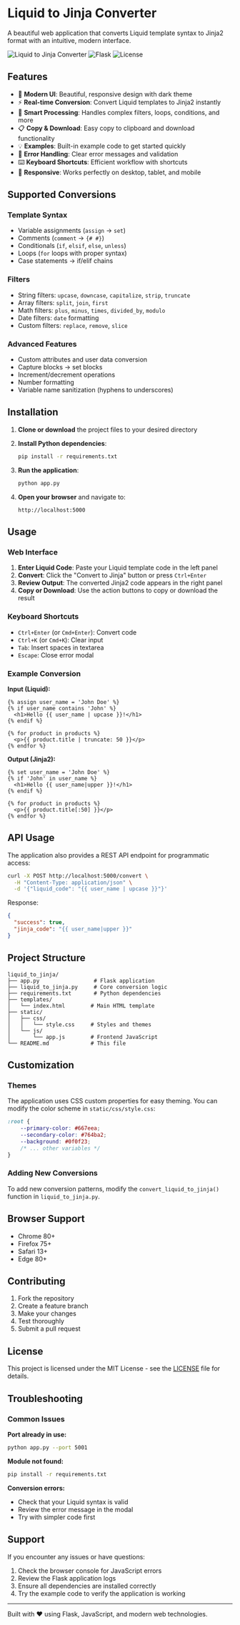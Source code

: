 # Liquid to Jinja Converter

A beautiful web application that converts Liquid template syntax to Jinja2 format with an intuitive, modern interface.

![Liquid to Jinja Converter](https://img.shields.io/badge/Python-3.8%2B-blue)
![Flask](https://img.shields.io/badge/Flask-3.0.0-green)
![License](https://img.shields.io/badge/License-MIT-yellow)

## Features

- 🎨 **Modern UI**: Beautiful, responsive design with dark theme
- ⚡ **Real-time Conversion**: Convert Liquid templates to Jinja2 instantly
- 🔧 **Smart Processing**: Handles complex filters, loops, conditions, and more
- 📋 **Copy & Download**: Easy copy to clipboard and download functionality
- 💡 **Examples**: Built-in example code to get started quickly
- 🎯 **Error Handling**: Clear error messages and validation
- ⌨️ **Keyboard Shortcuts**: Efficient workflow with shortcuts
- 📱 **Responsive**: Works perfectly on desktop, tablet, and mobile

## Supported Conversions

### Template Syntax
- Variable assignments (`assign` → `set`)
- Comments (`comment` → `{# #}`)
- Conditionals (`if`, `elsif`, `else`, `unless`)
- Loops (`for` loops with proper syntax)
- Case statements → if/elif chains

### Filters
- String filters: `upcase`, `downcase`, `capitalize`, `strip`, `truncate`
- Array filters: `split`, `join`, `first`
- Math filters: `plus`, `minus`, `times`, `divided_by`, `modulo`
- Date filters: `date` formatting
- Custom filters: `replace`, `remove`, `slice`

### Advanced Features
- Custom attributes and user data conversion
- Capture blocks → set blocks
- Increment/decrement operations
- Number formatting
- Variable name sanitization (hyphens to underscores)

## Installation

1. **Clone or download** the project files to your desired directory

2. **Install Python dependencies**:
   ```bash
   pip install -r requirements.txt
   ```

3. **Run the application**:
   ```bash
   python app.py
   ```

4. **Open your browser** and navigate to:
   ```
   http://localhost:5000
   ```

## Usage

### Web Interface

1. **Enter Liquid Code**: Paste your Liquid template code in the left panel
2. **Convert**: Click the "Convert to Jinja" button or press `Ctrl+Enter`
3. **Review Output**: The converted Jinja2 code appears in the right panel
4. **Copy or Download**: Use the action buttons to copy or download the result

### Keyboard Shortcuts

- `Ctrl+Enter` (or `Cmd+Enter`): Convert code
- `Ctrl+K` (or `Cmd+K`): Clear input
- `Tab`: Insert spaces in textarea
- `Escape`: Close error modal

### Example Conversion

**Input (Liquid):**
```liquid
{% assign user_name = 'John Doe' %}
{% if user_name contains 'John' %}
  <h1>Hello {{ user_name | upcase }}!</h1>
{% endif %}

{% for product in products %}
  <p>{{ product.title | truncate: 50 }}</p>
{% endfor %}
```

**Output (Jinja2):**
```jinja2
{% set user_name = 'John Doe' %}
{% if 'John' in user_name %}
  <h1>Hello {{ user_name|upper }}!</h1>
{% endif %}

{% for product in products %}
  <p>{{ product.title[:50] }}</p>
{% endfor %}
```

## API Usage

The application also provides a REST API endpoint for programmatic access:

```bash
curl -X POST http://localhost:5000/convert \
  -H "Content-Type: application/json" \
  -d '{"liquid_code": "{{ user_name | upcase }}"}'
```

Response:
```json
{
  "success": true,
  "jinja_code": "{{ user_name|upper }}"
}
```

## Project Structure

```
liquid_to_jinja/
├── app.py                 # Flask application
├── liquid_to_jinja.py     # Core conversion logic
├── requirements.txt       # Python dependencies
├── templates/
│   └── index.html        # Main HTML template
├── static/
│   ├── css/
│   │   └── style.css     # Styles and themes
│   └── js/
│       └── app.js        # Frontend JavaScript
└── README.md             # This file
```

## Customization

### Themes
The application uses CSS custom properties for easy theming. You can modify the color scheme in `static/css/style.css`:

```css
:root {
    --primary-color: #667eea;
    --secondary-color: #764ba2;
    --background: #0f0f23;
    /* ... other variables */
}
```

### Adding New Conversions
To add new conversion patterns, modify the `convert_liquid_to_jinja()` function in `liquid_to_jinja.py`.

## Browser Support

- Chrome 80+
- Firefox 75+
- Safari 13+
- Edge 80+

## Contributing

1. Fork the repository
2. Create a feature branch
3. Make your changes
4. Test thoroughly
5. Submit a pull request

## License

This project is licensed under the MIT License - see the [LICENSE](LICENSE) file for details.

## Troubleshooting

### Common Issues

**Port already in use:**
```bash
python app.py --port 5001
```

**Module not found:**
```bash
pip install -r requirements.txt
```

**Conversion errors:**
- Check that your Liquid syntax is valid
- Review the error message in the modal
- Try with simpler code first

## Support

If you encounter any issues or have questions:

1. Check the browser console for JavaScript errors
2. Review the Flask application logs
3. Ensure all dependencies are installed correctly
4. Try the example code to verify the application is working

---

Built with ❤️ using Flask, JavaScript, and modern web technologies.
